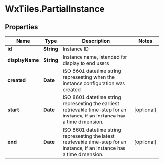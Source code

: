 # WxTiles.PartialInstance

## Properties
Name | Type | Description | Notes
------------ | ------------- | ------------- | -------------
**id** | **String** | Instance ID | 
**displayName** | **String** | Instance name, intended for display to end users | 
**created** | **Date** | ISO 8601 datetime string representing when the instance configuration was created | 
**start** | **Date** | ISO 8601 datetime string representing the earliest retrievable time-step for an instance, if an instance has a time dimension. | [optional] 
**end** | **Date** | ISO 8601 datetime string representing the latest retrievable time-step for an instance, if an instance has a time dimension. | [optional] 


